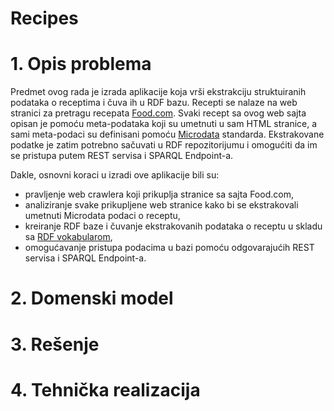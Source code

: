 Recipes
=======
# 1. Opis problema

Predmet ovog rada je izrada aplikacije koja vrši ekstrakciju struktuiranih podataka o receptima i čuva ih u RDF bazu.
Recepti se nalaze na web stranici za pretragu recepata [Food.com](http://food.com). Svaki recept sa ovog web sajta opisan je pomoću 
meta-podataka koji su umetnuti u sam HTML stranice, a sami meta-podaci su definisani pomoću [Microdata](http://en.wikipedia.org/wiki/Microdata_(HTML)) standarda. Ekstrakovane podatke je zatim potrebno sačuvati u RDF 
repozitorijumu i omogućiti da im se pristupa putem REST servisa i SPARQL Endpoint-a.

Dakle, osnovni koraci u izradi ove aplikacije bili su:

- pravljenje web crawlera koji prikuplja stranice sa sajta Food.com,
- analiziranje svake prikupljene web stranice kako bi se ekstrakovali umetnuti Microdata podaci o receptu,
- kreiranje RDF baze i čuvanje ekstrakovanih podataka o receptu u skladu sa [RDF vokabularom](http://schema.org/Recipe),
- omogućavanje pristupa podacima u bazi pomoću odgovarajućih REST servisa i SPARQL Endpoint-a.

# 2. Domenski model




# 3. Rešenje


# 4. Tehnička realizacija
